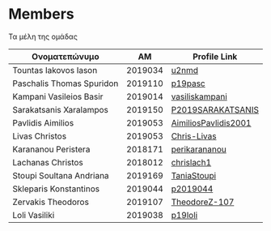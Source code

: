 # Members
Τα μέλη της ομάδας

| Ονοματεπώνυμο | ΑΜ | Profile Link |
| --- | --- | --- |
| Tountas Iakovos Iason | 2019034 | [u2nmd](https://github.com/u2nmd) |
| Paschalis Thomas Spuridon | 2019110 | [p19pasc](https://github.com/p19pasc) |
| Kampani Vasileios Basir | 2019014 | [vasiliskampani](https://github.com/vasiliskampani) |
| Sarakatsanis Xaralampos | 2019150 | [P2019SARAKATSANIS](https://github.com/P2019SARAKATSANIS) |
| Pavlidis Aimilios | 2019053 | [AimiliosPavlidis2001](https://github.com/AimiliosPavlidis2001) |
| Livas Christos | 2019053 | [Chris-Livas](https://github.com/Chris-Livas) |
| Karananou Peristera | 2018171 | [perikarananou](https://github.com/perikarananou) |
| Lachanas Christos | 2018012 | [chrislach1](https://github.com/chrislach1) |
| Stoupi Soultana Andriana | 2019169 | [TaniaStoupi](https://github.com/TaniaStoupi) |
| Skleparis Konstantinos | 2019044 | [p2019044](https://github.com/p2019044) |
| Zervakis Theodoros | 2019107 | [TheodoreZ-107](https://github.com/TheodoreZ-107) |
| Loli Vasiliki | 2019038 | [p19loli](https://github.com/p19loli) |
